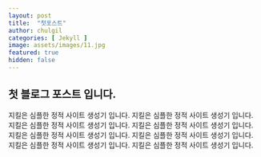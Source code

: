```yaml
---
layout: post
title:  "첫포스트"
author: chulgil
categories: [ Jekyll ]
image: assets/images/11.jpg
featured: true
hidden: false
---
```


## 첫 블로그 포스트 입니다.

지킬은 심플한 정적 사이트 생성기 입니다.
지킬은 심플한 정적 사이트 생성기 입니다.
지킬은 심플한 정적 사이트 생성기 입니다.
지킬은 심플한 정적 사이트 생성기 입니다.
지킬은 심플한 정적 사이트 생성기 입니다.
지킬은 심플한 정적 사이트 생성기 입니다.
지킬은 심플한 정적 사이트 생성기 입니다.
지킬은 심플한 정적 사이트 생성기 입니다.
